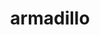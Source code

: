 ---
title: "armadillo"
layout: cache
categories: [package, develop]
meta: {"versions": ["12.4.0"], "compilers": ["gcc@=12.3.0"], "oss": ["ubuntu22.04"], "platforms": ["linux"], "targets": ["x86_64_v3"], "stacks": ["root", "tutorial"], "num_specs": 3, "num_specs_by_stack": {"root": 3, "tutorial": 3}}
spec_details: [{"hash": "mpefs46zybxogzjjtx7gbwzsyoy566zd", "compiler": "gcc@=12.3.0", "versions": ["12.4.0"], "os": "ubuntu22.04", "platform": "linux", "target": "x86_64_v3", "variants": ["build_system=cmake", "build_type=Release", "generator=make", "~hdf5", "~ipo", "patches=59207b1"], "stacks": ["root", "tutorial"], "size": "-", "tarball": "https://binaries.spack.io/develop/build_cache/linux-ubuntu22.04-x86_64_v3/gcc-12.3.0/armadillo-12.4.0/linux-ubuntu22.04-x86_64_v3-gcc-12.3.0-armadillo-12.4.0-mpefs46zybxogzjjtx7gbwzsyoy566zd.spack"}, {"hash": "oscpslvqyxvdeesmtctyiadnsmjjwkci", "compiler": "gcc@=12.3.0", "versions": ["12.4.0"], "os": "ubuntu22.04", "platform": "linux", "target": "x86_64_v3", "variants": ["build_system=cmake", "build_type=Release", "generator=make", "~hdf5", "~ipo", "patches=59207b1"], "stacks": ["root", "tutorial"], "size": "-", "tarball": "https://binaries.spack.io/develop/build_cache/linux-ubuntu22.04-x86_64_v3/gcc-12.3.0/armadillo-12.4.0/linux-ubuntu22.04-x86_64_v3-gcc-12.3.0-armadillo-12.4.0-oscpslvqyxvdeesmtctyiadnsmjjwkci.spack"}, {"hash": "nkaotqkroxkjnuyvrjkq3jog5rvix33h", "compiler": "gcc@=12.3.0", "versions": ["12.4.0"], "os": "ubuntu22.04", "platform": "linux", "target": "x86_64_v3", "variants": ["build_system=cmake", "build_type=Release", "generator=make", "~hdf5", "~ipo", "patches=59207b1"], "stacks": ["root", "tutorial"], "size": "-", "tarball": "https://binaries.spack.io/develop/build_cache/linux-ubuntu22.04-x86_64_v3/gcc-12.3.0/armadillo-12.4.0/linux-ubuntu22.04-x86_64_v3-gcc-12.3.0-armadillo-12.4.0-nkaotqkroxkjnuyvrjkq3jog5rvix33h.spack"}]
---